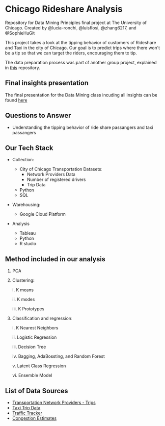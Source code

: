# Chicago Rideshare Analysis

Repository for Data Mining Principles final project at The University of Chicago. Created by @lucia-ronchi, @luisflosi, @zhang6217, and @SophieHuGit

This project takes a look at the tipping behavior of customers of Rideshare and Taxi in the city of Chicago. 
Our goal is to predict trips where there won't be a tip so that we can target the riders, encouraging them to tip.

The data preparation process was part of another group project, explained in [this](https://github.com/ltyomkin/Chicago-Rideshare-Analysis) repository.

## Final insights presentation

The final presentation for the Data Mining class incuding all insights can be found [here](https://docs.google.com/presentation/d/1UP7t70tDmuBxoUbk3_V8I8wSe4CwXWFi35FJV_JuiSo/edit?usp=sharing)

## Questions to Answer

- Understanding the tipping behavior of ride share passangers and taxi passangers

## Our Tech Stack

- Collection:
  * City of Chicago Transportation Datasets:
    + Network Providers Data
    + Number of registered drivers
    + Trip Data
  * Python
  * SQL
  
- Warehousing:
  * Google Cloud Platform
  
- Analysis
  * Tableau
  * Python
  * R studio


## Method included in our analysis
1. PCA
2. Clustering:

	i. K means
	
	ii. K modes
	
	iii. K Prototypes

3. Classification and regression: 

	i. K Nearest Neighbors
	
	ii. Logistic Regression
	
	iii. Decision Tree
	
	iv. Bagging, AdaBossting, and Random Forest
	
	v. Latent Class Regression
	
	vi. Ensemble Model

## List of Data Sources

- [Transportation Network Providers - Trips](https://data.cityofchicago.org/Transportation/Transportation-Network-Providers-Trips/m6dm-c72p "TNP Trips")
- [Taxi Trip Data](https://data.cityofchicago.org/Transportation/Taxi-Trips/wrvz-psew "Taxi Trips")
- [Traffic Tracker](https://data.cityofchicago.org/Transportation/Chicago-Traffic-Tracker-Historical-Congestion-Esti/sxs8-h27x "Traffic Tracker")
- [Congestion Estimates](https://data.cityofchicago.org/Transportation/Chicago-Traffic-Tracker-Congestion-Estimates-by-Se/n4j6-wkkf "Congestion Estimates")
